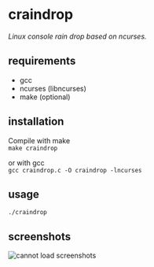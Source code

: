 # craindrop
*Linux console rain drop based on ncurses.*

## requirements
- gcc
- ncurses (libncurses)
- make (optional)
## installation
Compile with make\
`make craindrop`

or with gcc\
`gcc craindrop.c -O craindrop -lncurses`
## usage
`./craindrop`
## screenshots
![cannot load screenshots](screenshots.gif)
